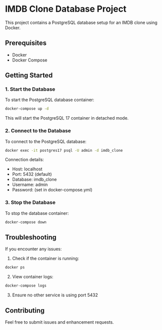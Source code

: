 # IMDB Clone Database Project

This project contains a PostgreSQL database setup for an IMDB clone using Docker.

## Prerequisites

- Docker
- Docker Compose

## Getting Started

### 1. Start the Database

To start the PostgreSQL database container:

```bash
docker-compose up -d
```

This will start the PostgreSQL 17 container in detached mode.

### 2. Connect to the Database

To connect to the PostgreSQL database:

```bash
docker exec -it postgres17 psql -U admin -d imdb_clone
```

Connection details:
- Host: localhost
- Port: 5432 (default)
- Database: imdb_clone
- Username: admin
- Password: (set in docker-compose.yml)

### 3. Stop the Database

To stop the database container:

```bash
docker-compose down
```

## Troubleshooting

If you encounter any issues:

1. Check if the container is running:
```bash
docker ps
```

2. View container logs:
```bash
docker-compose logs
```

3. Ensure no other service is using port 5432

## Contributing

Feel free to submit issues and enhancement requests.